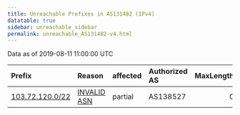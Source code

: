 ```yaml
---
title: Unreachable Prefixes in AS131482 (IPv4)
datatable: true
sidebar: unreachable_sidebar
permalink: unreachable_AS131482-v4.html
---
```


Data as of 2019-08-11 11:00:00 UTC


<div class="datatable-begin"></div>

| Prefix                                                   | Reason                                                                                                  | affected   | Authorized AS   |   MaxLength | Anchor                                       |   unreachable /24s |
|:---------------------------------------------------------|:--------------------------------------------------------------------------------------------------------|:-----------|:----------------|------------:|:---------------------------------------------|-------------------:|
| [103.72.120.0/22](https://stat.ripe.net/103.72.120.0/22) | [INVALID ASN](https://rpki-validator.ripe.net/announcement-preview?asn=AS131482&prefix=103.72.120.0/22) | partial    | AS138527        |           0 | [APNIC](unreachable_APNIC_RPKI_Root-v4.html) |                  4 |

<div class="datatable-end"></div>